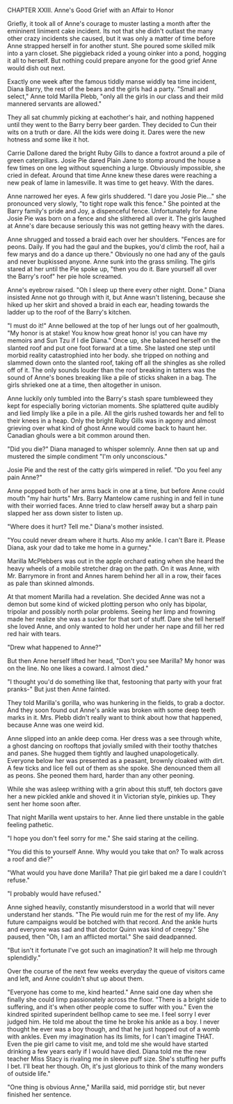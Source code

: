 CHAPTER XXIII. Anne's Good Grief with an Affair to Honor

Griefly, it took all of Anne's courage to muster lasting a month after the emininent liniment cake incident. Its not that she didn't outlast the many other crazy incidents she caused, but it was only a matter of time before Anne strapped herself in for another stunt. She poured some skilled milk into a yarn closet. She piggieback rided a young oinker into a pond, hogging it all to herself. But nothing could prepare anyone for the good grief Anne would dish out next.

Exactly one week after the famous tiddly manse widdly tea time incident, Diana Barry, the rest of the bears and the girls had a party. "Small and select," Anne told Marilla Plebb, "only all the girls in our class and their mild mannered servants are allowed."

They all sat chummly picking at eachother's hair, and nothing happened until they went to the Barry berry beer garden. They decided to Cun their wits on a truth or dare. All the kids were doing it. Dares were the new hotness and some like it hot.

Carrie Dallone dared the bright Ruby Gills to dance a foxtrot around a pile of green caterpillars. Josie Pie dared Plain Jane to stomp around the house a few times on one leg without squenching a lurge. Obviously impossible, she cried in defeat. Around that time Anne knew these dares were reaching a new peak of lame in lamesville. It was time to get heavy. With the dares.

Anne narrowed her eyes. A few girls shuddered. "I dare you Josie Pie..." she pronounced very slowly, "to tight rope walk this fence." She pointed at the Barry family's pride and Joy, a dispenceful fence. Unfortunately for Anne Josie Pie was born on a fence and she slithered all over it. The girls laughed at Anne's dare because seriously this was not getting heavy with the dares.

Anne shrugged and tossed a braid each over her shoulders. "Fences are for peons. Daily. If you had the gaul and the bupkes, you'd climb the roof, hail a few marys and do a dance up there." Obviously no one had any of the gauls and never bupkissed anyone. Anne sunk into the grass smiling. The girls stared at her until the Pie spoke up, "then you do it. Bare yourself all over the Barry's roof" her pie hole screamed.

Anne's eyebrow raised. "Oh I sleep up there every other night. Done." Diana insisted Anne not go through with it, but Anne wasn't listening, because she hiked up her skirt and shoved a braid in each ear, heading towards the ladder up to the roof of the Barry's kitchen.

"I must do it!" Anne bellowed at the top of her lungs out of her goalmouth, "My honor is at stake! You know how great honor is! you can have my memoirs and Sun Tzu if I die Diana." Once up, she balanced herself on the slanted roof and put one foot forward at a time. She lasted one step until morbid reality catastrophied into her body. she tripped on nothing and slammed down onto the slanted roof, taking off all the shingles as she rolled off of it. The only sounds louder than the roof breaking in tatters was the sound of Anne's bones breaking like a pile of sticks shaken in a bag. The girls shrieked one at a time, then altogether in unison.

Anne luckily only tumbled into the Barry's stash spare tumbleweed they kept for especially boring victorian moments. She splattered quite audibly and lied limply like a pile in a pile. All the girls rushed towards her and fell to their knees in a heap. Only the bright Ruby Gills was in agony and almost grieving over what kind of ghost Anne would come back to haunt her. Canadian ghouls were a bit common around then.

"Did you die?" Diana managed to whisper solemnly. Anne then sat up and mustered the simple condiment "I'm only unconscious."

Josie Pie and the rest of the catty girls wimpered in relief. "Do you feel any pain Anne?"

Anne popped both of her arms back in one at a time, but before Anne could mouth "my hair hurts" Mrs. Barry Mantelow came rushing in and fell in tune with their worried faces. Anne tried to claw herself away but a sharp pain slapped her ass down sister to listen up.

"Where does it hurt? Tell me." Diana's mother insisted.

"You could never dream where it hurts. Also my ankle. I can't Bare it. Please Diana, ask your dad to take me home in a gurney."

Marilla McPlebbers was out in the apple orchard eating when she heard the heavy wheels of a mobile stretcher drag on the path. On it was Anne, with Mr. Barrymore in front and Annes harem behind her all in a row, their faces as pale than skinned almonds.

At that moment Marilla had a revelation. She decided Anne was not a demon but some kind of wicked plotting person who only has bipolar, tripolar and possibly north polar problems. Seeing her limp and frowning made her realize she was a sucker for that sort of stuff. Dare she tell herself she loved Anne, and only wanted to hold her under her nape and fill her red red hair with tears.

"Drew what happened to Anne?"

But then Anne herself lifted her head, "Don't you see Marilla? My honor was on the line. No one likes a coward. I almost died."

"I thought you'd do something like that, festooning that party with your frat pranks-" But just then Anne fainted.

They told Marilla's gorilla, who was hunkering in the fields, to grab a doctor. And they soon found out Anne's ankle was broken with some deep teeth marks in it. Mrs. Plebb didn't really want to think about how that happened, because Anne was one weird kid.

Anne slipped into an ankle deep coma. Her dress was a see through white, a ghost dancing on rooftops that jovially smiled with their toothy thatches and panes. She hugged them tightly and laughed unapologetically. Everyone below her was presented as a peasant, brownly cloaked with dirt. A few ticks and lice fell out of them as she spoke. She denounced them all as peons. She peoned them hard, harder than any other peoning.

While she was asleep writhing with a grin about this stuff, teh doctors gave her a new pickled ankle and shoved it in Victorian style, pinkies up. They sent her home soon after.

That night Marilla went upstairs to her. Anne lied there unstable in the gable feeling pathetic.

"I hope you don't feel sorry for me." She said staring at the ceiling.

"You did this to yourself Anne. Why would you take that on? To walk across a roof and die?"

"What would you have done Marilla? That pie girl baked me a dare I couldn't refuse."

"I probably would have refused."

Anne sighed heavily, constantly misunderstood in a world that will never understand her stands. "The Pie would ruin me for the rest of my life. Any future campaigns would be botched with that record. And the ankle hurts and everyone was sad and that doctor Quinn was kind of creepy." She paused, then "Oh, I am an afflicted mortal." She said deadpanned.

"But isn't it fortunate I've got such an imagination? It will help me through splendidly."

Over the course of the next few weeks everyday the queue of visitors came and left, and Anne couldn't shut up about them.

"Everyone has come to me, kind hearted." Anne said one day when she finally she could limp passionately across the floor. "There is a bright side to suffering, and it's when other people come to suffer with you." Even the kindred spirited superindent bellhop came to see me. I feel sorry I ever judged him. He told me about the time he broke his ankle as a boy. I never thought he ever was a boy though, and that he just hopped out of a womb with ankles. Even my imagination has its limits, for I can't imagine THAT. Even the pie girl came to visit me, and told me she would have started drinking a few years early if I would have died. Diana told me the new teacher Miss Stacy is rivaling me in sleeve puff size. She's stuffing her puffs I bet. I'll beat her though. Oh, it's just glorious to think of the many wonders of outside life."

"One thing is obvious Anne," Marilla said, mid porridge stir, but never finished her sentence.
